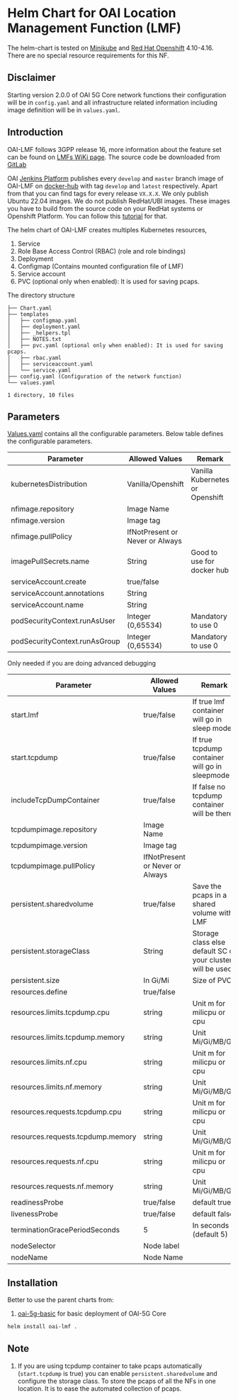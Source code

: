 # Helm Chart for OAI Location Management Function (LMF)

The helm-chart is tested on [Minikube](https://minikube.sigs.k8s.io/docs/) and [Red Hat Openshift](https://www.redhat.com/fr/technologies/cloud-computing/openshift) 4.10-4.16. There are no special resource requirements for this NF. 


## Disclaimer

Starting version 2.0.0 of OAI 5G Core network functions their configuration will be in `config.yaml` and all infrastructure related information including image definition will be in `values.yaml`.

## Introduction

OAI-LMF follows 3GPP release 16, more information about the feature set can be found on [LMFs WiKi page](https://gitlab.eurecom.fr/oai/cn5g/oai-cn5g-lmf/-/wikis/home). The source code be downloaded from [GitLab](https://gitlab.eurecom.fr/oai/cn5g/oai-cn5g-lmf)

OAI [Jenkins Platform](https://jenkins-oai.eurecom.fr/job/OAI-CN5G-LMF/) publishes every `develop` and `master` branch image of OAI-LMF on [docker-hub](https://hub.docker.com/r/oaisoftwarealliance/oai-lmf) with tag `develop` and `latest` respectively. Apart from that you can find tags for every release `VX.X.X`. We only publish Ubuntu 22.04 images. We do not publish RedHat/UBI images. These images you have to build from the source code on your RedHat systems or Openshift Platform. You can follow this [tutorial](../../../openshift/README.md) for that. 

The helm chart of OAI-LMF creates multiples Kubernetes resources,

1. Service
2. Role Base Access Control (RBAC) (role and role bindings)
3. Deployment
4. Configmap (Contains mounted configuration file of LMF)
5. Service account
6. PVC (optional only when enabled): It is used for saving pcaps. 

The directory structure

```
├── Chart.yaml
├── templates
│   ├── configmap.yaml
│   ├── deployment.yaml
│   ├── _helpers.tpl
│   ├── NOTES.txt
│   ├── pvc.yaml (optional only when enabled): It is used for saving pcaps. 
│   ├── rbac.yaml
│   ├── serviceaccount.yaml
│   └── service.yaml
├── config.yaml (Configuration of the network function)
└── values.yaml

1 directory, 10 files
```

## Parameters

[Values.yaml](./values.yaml) contains all the configurable parameters. Below table defines the configurable parameters. 


|Parameter                    |Allowed Values                 |Remark                                   |
|-----------------------------|-------------------------------|-----------------------------------------|
|kubernetesDistribution               |Vanilla/Openshift              |Vanilla Kubernetes or Openshift          |
|nfimage.repository           |Image Name                     |                                         |
|nfimage.version              |Image tag                      |                                         |
|nfimage.pullPolicy           |IfNotPresent or Never or Always|                                         |
|imagePullSecrets.name        |String                         |Good to use for docker hub               |
|serviceAccount.create        |true/false                     |                                         |
|serviceAccount.annotations   |String                         |                                         |
|serviceAccount.name          |String                         |                                         |
|podSecurityContext.runAsUser |Integer (0,65534)              |Mandatory to use 0                       |
|podSecurityContext.runAsGroup|Integer (0,65534)              |Mandatory to use 0                       |


Only needed if you are doing advanced debugging


|Parameter                        |Allowed Values                 |Remark                                        |
|---------------------------------|-------------------------------|----------------------------------------------|
|start.lmf                       |true/false                     |If true lmf container will go in sleep mode  |
|start.tcpdump                    |true/false                     |If true tcpdump container will go in sleepmode|
|includeTcpDumpContainer          |true/false                     |If false no tcpdump container will be there   |
|tcpdumpimage.repository          |Image Name                     |                                              |
|tcpdumpimage.version             |Image tag                      |                                              |
|tcpdumpimage.pullPolicy          |IfNotPresent or Never or Always|                                              |
|persistent.sharedvolume          |true/false                     |Save the pcaps in a shared volume with LMF    |
|persistent.storageClass          |String                         |Storage class else default SC of your cluster will be used|
|persistent.size                  |In Gi/Mi                       |Size of PVC                                   |
|resources.define                 |true/false                     |                                              |
|resources.limits.tcpdump.cpu     |string                         |Unit m for milicpu or cpu                     |
|resources.limits.tcpdump.memory  |string                         |Unit Mi/Gi/MB/GB                              |
|resources.limits.nf.cpu          |string                         |Unit m for milicpu or cpu                     |
|resources.limits.nf.memory       |string                         |Unit Mi/Gi/MB/GB                              |
|resources.requests.tcpdump.cpu   |string                         |Unit m for milicpu or cpu                     |
|resources.requests.tcpdump.memory|string                         |Unit Mi/Gi/MB/GB                              |
|resources.requests.nf.cpu        |string                         |Unit m for milicpu or cpu                     |
|resources.requests.nf.memory     |string                         |Unit Mi/Gi/MB/GB                              |
|readinessProbe                   |true/false                     |default true                                  |
|livenessProbe                    |true/false                     |default false                                 |
|terminationGracePeriodSeconds    |5                              |In seconds (default 5)                        |
|nodeSelector                     |Node label                     |                                              |
|nodeName                         |Node Name                      |                                              |


## Installation

Better to use the parent charts from:

1. [oai-5g-basic](../oai-5g-basic/README.md) for basic deployment of OAI-5G Core

```bash
helm install oai-lmf .
```

## Note

1. If you are using tcpdump container to take pcaps automatically (`start.tcpdump` is true) you can enable `persistent.sharedvolume` and configure the storage class. To store the pcaps of all the NFs in one location. It is to ease the automated collection of pcaps.
